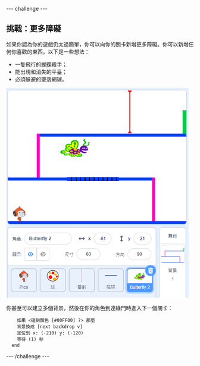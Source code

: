 --- challenge ---
## 挑戰：更多障礙
如果你認為你的遊戲仍太過簡單，你可以向你的關卡新增更多障礙。你可以新增任何你喜歡的東西，以下是一些想法：

+ 一隻飛行的蝴蝶殺手；
+ 能出現和消失的平臺；
+ 必須躲避的墜落網球。

![screenshot](images/dodge-obstacles.png)

你甚至可以建立多個背景，然後在你的角色到達綠門時進入下一個關卡：

```blocks
	如果 <碰到顏色 [#00FF00] ?> 那麼 
    背景換成 [next backdrop v]
    定位到 x: (-210) y: (-120)
    等待 (1) 秒
  end
```




--- /challenge ---
